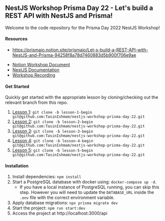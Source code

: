 ## NestJS Workshop Prisma Day 22 - Let's build a REST API with NestJS and Prisma! 

Welcome to the code repository for the Prisma Day 2022 NestJS Workshop! 

#### Resources
* https://prismaio.notion.site/prismaio/Let-s-build-a-REST-API-with-NestJS-and-Prisma-94258f8a78d7460883d5b900f706e9ae
- [Notion Workshop Document](http://pris.ly/day-22-nestjs)
- [NestJS Documentation](https://docs.nestjs.com/)
- [Workshop Recording](https://youtu.be/LMjj1_EK4y8) 


#### Get Started

Quickly get started with the appropriate lesson by cloning/checking out the relevant branch from this repo. 

1. [Lesson 1](https://github.com/TasinIshmam/nestjs-workshop-prisma-day-22/tree/lesson-1-begin): `git clone -b lesson-1-begin git@github.com:TasinIshmam/nestjs-workshop-prisma-day-22.git` 
2. [Lesson 2](https://github.com/TasinIshmam/nestjs-workshop-prisma-day-22/tree/lesson-2-begin): `git clone -b lesson-2-begin git@github.com:TasinIshmam/nestjs-workshop-prisma-day-22.git` 
3. [Lesson 3](https://github.com/TasinIshmam/nestjs-workshop-prisma-day-22/tree/lesson-3-begin): `git clone -b lesson-3-begin git@github.com:TasinIshmam/nestjs-workshop-prisma-day-22.git` 
4. [Lesson 4](https://github.com/TasinIshmam/nestjs-workshop-prisma-day-22/tree/lesson-4-begin): `git clone -b lesson-4-begin git@github.com:TasinIshmam/nestjs-workshop-prisma-day-22.git` 
5. [Lesson 5](https://github.com/TasinIshmam/nestjs-workshop-prisma-day-22/tree/lesson-5-begin): `git clone -b lesson-5-begin git@github.com:TasinIshmam/nestjs-workshop-prisma-day-22.git`  


#### Installation


1. Install dependencies: `npm install`
2. Start a PostgreSQL database with docker using: `docker-compose up -d`. 
    - If you have a local instance of PostgreSQL running, you can skip this step. However you will need to update the `DATABASE_URL` inside the `.env` file with the correct environment variable. 
3. Apply database migrations: `npx prisma migrate dev` 
4. Start the project:  `npm run start:dev`
5. Access the project at http://localhost:3000/api
